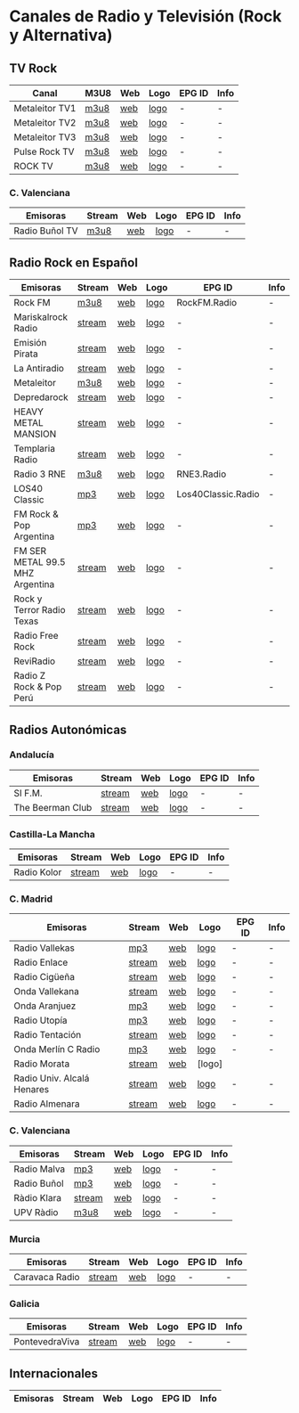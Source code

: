 # Canales de Radio y Televisión (Rock y Alternativa)

## TV Rock

| Canal | M3U8 | Web | Logo | EPG ID | Info |
| - | - | - | - | - | - |
| Metaleitor TV1 | [m3u8](https://cdnhd.iblups.com/hls/QOX9FHVUCX.m3u8) | [web](https://metaleitor.blogspot.com/) | [logo](https://blogger.googleusercontent.com/img/a/AVvXsEjhfvnzol4JUm1AZm97cFxXUKeFe6dG75FaBliWNMdnmGMwa72GFs78Xuabgp3c9dlnjm5zdovb3GMTJY--ruiJkOjSTeyDuikn4w_1aoY6w7ORCw9Ko5odaSqUqTRe3wtnZ936-wUvHhrbZflgxcHODyvNd4i3og3wFtNMNiUshSpYe0iNFSqq3zczzl4=s1468) | - | - |
| Metaleitor TV2 | [m3u8](https://cdnhd.iblups.com/hls/5mGg1uPXjN.m3u8) | [web](https://metaleitor.blogspot.com/) | [logo](https://blogger.googleusercontent.com/img/b/R29vZ2xl/AVvXsEi6R4icNJteyinEWbesaRCzu8B33cuKBOp0p-zmMDhv3PDJ2wx13sF8s2UoX9NpBVqX2y93J7ywIdEdsarqHGjIg3nWBgCi2Yy5he0dNliXuPiirL4698cvgHRMe7rZRXEKUnuGOgS7ab8/s220/logo+metaleitor.jpg) | - | - |
| Metaleitor TV3 | [m3u8](https://cdnhd.iblups.com/hls/69Zww7n1rK.m3u8) | [web](https://metaleitor.blogspot.com/) | [logo](https://scontent-bcn1-1.xx.fbcdn.net/v/t39.30808-6/480554520_620913840695912_492601421810149986_n.jpg?stp=dst-jpg_s960x960_tt6&_nc_cat=102&ccb=1-7&_nc_sid=cc71e4&_nc_ohc=uZ2hqFY4aoUQ7kNvwGL0cSr&_nc_oc=AdkvhdR8VZ0Z41MC568PAPiYpNvqO9sTO2SQV3Wgzy8DF6cnpVxJDgsXO9mqtDJx5PUQSw4k0B__xFM3ZheDomES&_nc_zt=23&_nc_ht=scontent-bcn1-1.xx&_nc_gid=Ec0Y7GQQrygTaDfVqUhUBw&oh=00_AfHxbS86nm6le4OrY4g2FS6e38z1fKsJUBgaZByBB1RGZg&oe=680C06C7) | - | - |
| Pulse Rock TV | [m3u8](https://dotfvxkfj90ca.cloudfront.net/programming/pulserocknew/playlist.m3u8?token=b7bb9c08-d593-48a2-bfd7-33018b14b3e5&streamSessionId=ba355f08-3131-4759-8486-06cb1a3b6a9a&code=TELEATLANTIC&expires=1740700800000&playUrl=true&ctrl=1ea95bb1f349796e630acdfb68d98c14daa1f7a6efae55f7f8de0c78c46486fec8dff525fb500aed030f0e29790d82e84550600a9bab5831739e5162e63bf604) | [web](https://www.pulserocktv.com/) | [logo](https://www.pulserocktv.com/logos/600X140.jpg) | - | - |
| ROCK TV | [m3u8](https://tv.broadcasting.ro/rocktv/85c83a80-4f71-4f2d-a8d6-43f676896bcb.m3u8)| [web](https://www.cxtvenvivo.com/tv-en-vivo/rock-tv) | [logo](https://www.cxtv.com.br/img/Tvs/Logo/webp-m/67cebad8d46fc668e21b0ae8387ae2cd.webp) | - | - |


### C. Valenciana
| Emisoras | Stream | Web | Logo | EPG ID | Info |
| - | - | - | - | - | - |
| Radio Buñol TV | [m3u8](https://castor.streamthatvideo.co:8081/radiobunyol/tracks-v1a1/mono.m3u8) | [web](https://radiotv.xn--buol-hqa.es/) | [logo](https://enacast.com/media/cache/59/fe/59fec076ce3c43913ad79ec9f9f3e7ac.png) | - | - |

## Radio Rock en Español
| Emisoras | Stream | Web | Logo | EPG ID | Info |
| - | - | - | - | - | - |
| Rock FM | [m3u8](https://rockfm-cope.flumotion.com/playlist.m3u8) | [web](https://www.rockfm.fm) | [logo](https://graph.facebook.com/RockFM/picture?width=200&height=200) | RockFM.Radio | - |
| Mariskalrock Radio | [stream](https://media.profesionalhosting.com:8047/stream) | [web](https://mariskalrock.com/) | [logo](https://cdn-ijfed.nitrocdn.com/DtYdoFkTGLHFYfuSCOprrunYCajuUVPb/assets/images/optimized/rev-6e32f4c/mariskalrock.com/wp-content/themes/mariskalrock/img/backradio.jpg) | - | - |
| Emisión Pirata | [stream](https://shaincast.caster.fm:15669/listen.mp3?authnd383264ba7a2e4aaf3763dc99fa897cd)| [web](https://elpirata.com/) | [logo](https://elpirata.com/wp-content/themes/yootheme/cache/31/Banner-315ad728.png) | - | - |
| La Antiradio | [stream](https://stream.zeno.fm/jkjslxjr7sntv) | [web](https://laantiradio.com/) | [logo](https://laantiradio.com/wp-content/uploads/2025/01/la-antiradio-rock.-512jpg.jpg) | - | - |
| Metaleitor | [m3u8](https://cdnhd.iblups.com/hls/69Zww7n1rK.m3u8) | [web](https://metaleitor.blogspot.com/) | [logo](https://i1.sndcdn.com/avatars-000120720635-ngtgtf-t240x240.jpg) | - | - |
| Depredarock | [stream](https://aacplus.rstreaminghd.com/8036/stream) | [web](https://sites.google.com/view/depredarock/inicio) | [logo](https://lh6.googleusercontent.com/ie_qxoMXROspWazDj7vVbYNO6X5eFb3J78ICHlimVD5B0g3M7L7_vWsPVDP2GvDMnISUzRwnvvNE8grSm0p2KEs=w16383) | - | - |
| HEAVY METAL MANSION | [stream](https://server10.reliastream.com/proxy/metalprj?mp=/stream) | [web](https://www.metalpr.com/radio.php) | [logo](https://www.metalpr.com/images/logonormal.png) | - | - |
| Templaria Radio | [stream](https://emisiones.com.uy:8152/enlace) | [web](https://templariaradio.com/) | [logo](https://templariaradio.com/wp-content/uploads/2025/03/cropped-cropped-logotipo-2025-recortado-copia-1.png) | - | - |
| Radio 3 RNE | [m3u8](https://rtvelivestream.akamaized.net/rtvesec/rne/rne_r3_main.m3u8) | [web](https://www.rtve.es/play/radio/radio-3/) | [logo](https://graph.facebook.com/radio3/picture?width=200&height=200) | RNE3.Radio | - |
| LOS40 Classic | [mp3](https://playerservices.streamtheworld.com/api/livestream-redirect/LOS40_CLASSIC.mp3) | [web](https://play.los40.com/emisora/los40_classic/) | [logo](https://graph.facebook.com/Los40Classic.Oficial/picture?width=200&height=200) | Los40Classic.Radio | - |
| FM Rock & Pop Argentina | [mp3](https://playerservices.streamtheworld.com/api/livestream-redirect/ROCKANDPOP.mp3) | [web](https://fmrockandpop.com) | [logo](https://graph.facebook.com/FmRockandPop/picture?width=200&height=200) | - | - |
| FM SER METAL 99.5 MHZ Argentina | [stream](https://uk14freenew.listen2myradio.com/live.mp3?typeportmount=s1_23863_stream) | [web](https://fmsermetal.radiostream123.com/) | [logo](https://fmsermetal.radiostream123.com/users.img/3170676/1659721858/icon_thumb_80_1659721858.jpg) | - | - |
| Rock y Terror Radio Texas | [stream](https://stream.zeno.fm/wp1aw2pbtsyvv?an-uid=5999464252603886559) | [web](https://zeno.fm/radio/rock-y-terror/) | [logo](https://pbs.twimg.com/profile_images/1616586960155418624/6OJ_HUNq_400x400.jpg) | - | - |
| Radio Free Rock | [stream](https://radioserver11.profesionalhosting.com:19250/live) | [web](https://radiofreerock.com/) | [logo](https://radiofreerock.com/wp-content/uploads/2020/01/logo_free_rock_radio_negro.png) | - | - |
| ReviRadio | [stream](https://uk5freenew.listen2myradio.com/live.mp3?typeportmount=s1_17961_stream) | [web](https://reviradio.radio12345.com/) | [logo](https://scontent-bcn1-1.xx.fbcdn.net/v/t39.30808-1/298712200_487818786678051_1206113844650504899_n.jpg?stp=dst-jpg_s200x200_tt6&_nc_cat=108&ccb=1-7&_nc_sid=2d3e12&_nc_ohc=UCyJKwclRsQQ7kNvwEQLxC8&_nc_oc=AdmH1kOc375WsijkueJV4PEPFEWECgdx-5prrcVoJ7sSy38EgUpQpPSuIaC1yqp6o09AbbkXqghopdgNaSBbWatl&_nc_zt=24&_nc_ht=scontent-bcn1-1.xx&_nc_gid=wtk7_zlHfuKRgiObyPgGvA&oh=00_AfH8f_07Dk_KFm7XIIeVl5Ta6HLiWap_wFRc_GYSh_aDUg&oe=680C5DE7) | - | - |
| Radio Z Rock & Pop Perú | [stream](https://radioz.egostreaming.pe/radio/3e4f6a1b2c3d4e567890abcd/) | [web](https://radioz.pe) | [logo](https://graph.facebook.com/ZRocknPop/picture?width=200&height=200) | - | - |

## Radios Autonómicas

### Andalucía

| Emisoras | Stream | Web | Logo | EPG ID | Info |
| - | - | - | - | - | - |
| SI F.M. | [stream](https://broadcast.radioponiente.org:8030/;stream.nsv) | [web](https://sifmradio.es/) | [logo](https://sifmradio.es/wp-content/uploads/2021/01/logoemisora-370x370.jpg) | - | - |
| The Beerman Club | [stream](https://stream-166.zeno.fm/0tycopnkzcqvv) | [web](https://thebeermanclub.com/radio-online) | [logo](https://assets.zyrosite.com/cdn-cgi/image/format=auto,w=861,h=558,fit=crop/YbN9nXoOXQtzMy6E/beerman-club-radio-logo3-AGB4v8rxbMFzkqa5.png) | - | - |

### Castilla-La Mancha

| Emisoras | Stream | Web | Logo | EPG ID | Info |
| - | - | - | - | - | - |
| Radio Kolor | [stream](https://stream20.usastreams.com/8122/stream) | [web](https://www.radiokolor.es/) | [logo](https://www.radiokolor.es/img/logo.png) | - | - |

### C. Madrid
| Emisoras | Stream | Web | Logo | EPG ID | Info |
| - | - | - | - | - | - |
| Radio Vallekas | [mp3](https://radio.radiobot.org/listen/rvk/rvk.mp3) | [web](https://www.radiovallekas.org) | [logo](https://graph.facebook.com/radiovallekas/picture?width=200&height=200) | - | - |
| Radio Enlace | [stream](https://cervera.eldialdigital.com:25121/stream) | [web](https://www.radioenlace.org) | [logo](https://graph.facebook.com/radioenlacemadrid/picture?width=200&height=200) | - | - |
| Radio Cigüeña | [stream](https://cervera.eldialdigital.com:25171/stream) | [web](https://www.radiociguena.org) | [logo](https://graph.facebook.com/297157036138/picture?width=200&height=200) | - | - |
| Onda Vallekana | [stream](https://sonic.sistemahost.es/8152/;) | [web](https://www.ondavallekana.es) | [logo](https://pbs.twimg.com/profile_images/1447528417654710279/IlV_01hC_200x200.jpg) | - | - |
| Onda Aranjuez | [mp3](https://server8.emitironline.com:18544/;.mp3) | [web](https://www.aranjuez.es/onda/) | [logo](https://www.aranjuez.es/wp-content/uploads/2016/12/escucha-onda-aranjuez-300x264.png) | - | - |
| Radio Utopía | [mp3](http://streaming.radioutopia.org.es:8000/radio-utopia.mp3) | [web](https://www.radioutopia.org.es) | [logo](https://graph.facebook.com/179099278878655/picture?width=200&height=200) | - | - |
| Radio Tentación | [stream](https://streaming6.locucionar.com:2020/stream/radiotentacion) | [web](https://www.radiotentacion.com) | [logo](https://graph.facebook.com/radiotentacionofficial/picture?width=200&height=200) | - | - |
| Onda Merlín C Radio | [mp3](https://radio.radiobot.org/listen/omc/directo.mp3) | [web](https://www.omcradio.org/escuchanos/) | [logo](https://graph.facebook.com/OmcRadio/picture?width=200&height=200) | - | - |
| Radio Morata | [stream](https://cervera.eldialdigital.com:25141/stream) | [web](https://www.radiomorata.com) | [logo]
| Radio Univ. Alcalá Henares | [stream](https://streaming2.elitecomunicacion.es:8066/stream) | [web](https://www.ruah.es/emision-online/) | [logo](https://graph.facebook.com/ruahradio/picture?width=200&height=200) | - | - |
| Radio Almenara | [stream](https://cervera.eldialdigital.com:25211/stream) | [web](https://radioalmenara.net) | [logo](https://graph.facebook.com/RadioAlmenara/picture?width=200&height=200) | - | - |
### C. Valenciana

| Emisoras | Stream | Web | Logo | EPG ID | Info |
| - | - | - | - | - | - |
| Radio Malva | [mp3](http://radiomalva.ddns.net:8000/rmbc.mp3) | [web](https://radiomalva.org/) | [logo](https://radiomalva.org/wp-content/uploads/2022/03/radiomalva-logo-w.jpg) | - | - |
| Radio Buñol | [mp3](https://relay.stream.enacast-cloud.com:40294/radiobunyolHD.mp3) | [web](https://radiotv.xn--buol-hqa.es/) | [logo](https://enacast.com/media/cache/59/fe/59fec076ce3c43913ad79ec9f9f3e7ac.png) | - | - |
| Ràdio Klara | [stream](https://cervera.eldialdigital.com:21111/stream) | [web](https://www.radioklara.org) | [logo](https://graph.facebook.com/radioklara/picture?width=200&height=200) | - | - |
| UPV Ràdio | [m3u8](https://streaming.upv.es/radioupv/onlineradio/playlist.m3u8) | [web](https://www.upv.es/rtv/radio/directo) | [logo](https://graph.facebook.com/UPVTV/picture?width=200&height=200) | - | - |

### Murcia

| Emisoras | Stream | Web | Logo | EPG ID | Info |
| - | - | - | - | - | - |
| Caravaca Radio | [stream](http://84.232.12.14:8000/caravacaradio) | [web](https://www.caravacaradio.com) | [logo](https://graph.facebook.com/CARAVACARADIO/picture?width=200&height=200) | - | - |

### Galicia

| Emisoras | Stream | Web | Logo | EPG ID | Info |
| - | - | - | - | - | - |
| PontevedraViva | [stream](https://server8.emitironline.com:2199/tunein/pontevedra.asx) | [web](https://www.pontevedraviva.com/) | [logo](https://www.pontevedraviva.com/uploads/static/pontevedraviva/logos/logo-squared-200x200.png) | - | - |

## Internacionales

| Emisoras | Stream | Web | Logo | EPG ID | Info |
| - | - | - | - | - | - |

